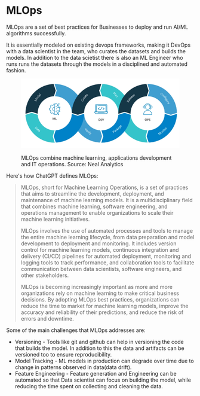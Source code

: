 # MLOps

MLOps are a set of best practices for Businesses to deploy and run AI/ML algorithms successfully.&#x20;

It is essentially modeled on existing devops frameworks, making it DevOps with a data scientist in the team, who curates the datasets and builds the models. In addition to the data scietist there is also an ML Engineer who runs runs the datasets through the models in a disciplined and automated fashion.&#x20;

<figure><img src="../../.gitbook/assets/image (6).png" alt=""><figcaption><p>MLOps combine machine learning, applications development and IT operations. Source: Neal Analytics</p></figcaption></figure>

Here's how ChatGPT defines MLOps:

> MLOps, short for Machine Learning Operations, is a set of practices that aims to streamline the development, deployment, and maintenance of machine learning models. It is a multidisciplinary field that combines machine learning, software engineering, and operations management to enable organizations to scale their machine learning initiatives.
>
> MLOps involves the use of automated processes and tools to manage the entire machine learning lifecycle, from data preparation and model development to deployment and monitoring. It includes version control for machine learning models, continuous integration and delivery (CI/CD) pipelines for automated deployment, monitoring and logging tools to track performance, and collaboration tools to facilitate communication between data scientists, software engineers, and other stakeholders.
>
> MLOps is becoming increasingly important as more and more organizations rely on machine learning to make critical business decisions. By adopting MLOps best practices, organizations can reduce the time to market for machine learning models, improve the accuracy and reliability of their predictions, and reduce the risk of errors and downtime.

Some of the main challenges that MLOps addresses are:

* Versioning - Tools like git and github can help in versioning the code that builds the model. In addition to this the data and artifacts can be versioned too to ensure reproducibility.
* Model Tracking - ML models in production can degrade over time due to change in patterns observed in data(data drift).
* Feature Engineering - Feature generation and Engineering can be automated so that Data scientist can focus on building the model, while reducing the time spent on collecting and cleaning the data.

&#x20;
